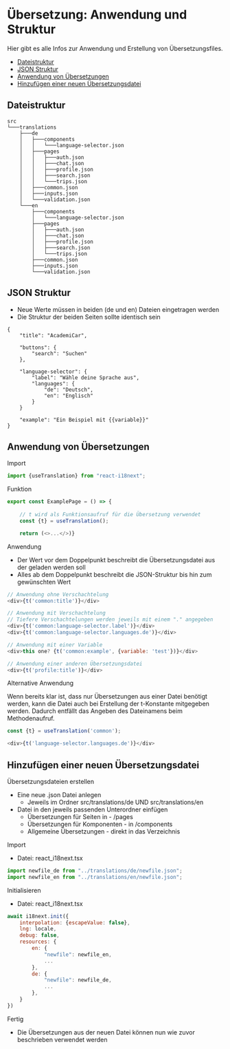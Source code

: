 # Übersetzung: Anwendung und Struktur

Hier gibt es alle Infos zur Anwendung und Erstellung von Übersetzungsfiles.

- [Dateistruktur](#dateistruktur)
- [JSON Struktur](#json-struktur)
- [Anwendung von Übersetzungen](#anwendung-von-übersetzungen)
- [Hinzufügen einer neuen Übersetzungsdatei](#hinzufügen-einer-neuen-übersetzungsdatei)

## Dateistruktur
```
src
└───translations
    ├───de
    │   ├───components
    │   │   └───language-selector.json
    │   ├───pages
    │   │   ├───auth.json
    │   │   ├───chat.json
    │   │   ├───profile.json
    │   │   ├───search.json
    │   │   └───trips.json
    │   ├───common.json
    │   ├───inputs.json
    │   └───validation.json
    └───en
        ├───components
        │   └───language-selector.json
        ├───pages
        │   ├───auth.json
        │   ├───chat.json
        │   ├───profile.json
        │   ├───search.json
        │   └───trips.json
        ├───common.json
        ├───inputs.json
        └───validation.json
```

## JSON Struktur
- Neue Werte müssen in beiden (de und en) Dateien eingetragen werden
- Die Struktur der beiden Seiten sollte identisch sein
```
{
    "title": "AcademiCar",

    "buttons": {
        "search": "Suchen"
    },

    "language-selector": {
        "label": "Wähle deine Sprache aus",
        "languages": {
            "de": "Deutsch",
            "en": "Englisch"
        }
    }
    
    "example": "Ein Beispiel mit {{variable}}"
}
```

## Anwendung von Übersetzungen

Import
```js
import {useTranslation} from "react-i18next";
```

Funktion
```js
export const ExamplePage = () => {
    
    // t wird als Funktionsaufruf für die Übersetzung verwendet
    const {t} = useTranslation();

    return (<>...</>)}
```


Anwendung
- Der Wert vor dem Doppelpunkt beschreibt die Übersetzungsdatei aus der geladen werden soll
- Alles ab dem Doppelpunkt beschreibt die JSON-Struktur bis hin zum gewünschten Wert
```js
// Anwendung ohne Verschachtelung
<div>{t('common:title')}</div>

// Anwendung mit Verschachtelung
// Tiefere Verschachtelungen werden jeweils mit einem "." angegeben
<div>{t('common:language-selector.label')}</div>
<div>{t('common:language-selector.languages.de')}</div>

// Anwendung mit einer Variable
<div>this one? {t('common:example', {variable: 'test'})}</div>

// Anwendung einer anderen Übersetzungsdatei
<div>{t('profile:title')}</div>
```

Alternative Anwendung

Wenn bereits klar ist, dass nur Übersetzungen aus einer Datei benötigt werden, kann die Datei auch bei Erstellung der t-Konstante mitgegeben werden.
Dadurch entfällt das Angeben des Dateinamens beim Methodenaufruf.

```js
const {t} = useTranslation('common');

<div>{t('language-selector.languages.de')}</div>
```

## Hinzufügen einer neuen Übersetzungsdatei
Übersetzungsdateien erstellen
- Eine neue .json Datei anlegen
  - Jeweils im Ordner src/translations/de UND src/translations/en
- Datei in den jeweils passenden Unterordner einfügen
  - Übersetzungen für Seiten in - /pages
  - Übersetzungen für Komponenten - in /components
  - Allgemeine Übersetzungen - direkt in das Verzeichnis

Import
- Datei: react_i18next.tsx
```js
import newfile_de from "../translations/de/newfile.json";
import newfile_en from "../translations/en/newfile.json";
```

Initialisieren
- Datei: react_i18next.tsx
```js
await i18next.init({
    interpolation: {escapeValue: false},
    lng: locale,
    debug: false,
    resources: {
        en: {
            "newfile": newfile_en,
            ...
        },
        de: {
            "newfile": newfile_de,
            ...
        },
    }
})
```

Fertig
- Die Übersetzungen aus der neuen Datei können nun wie zuvor beschrieben verwendet werden